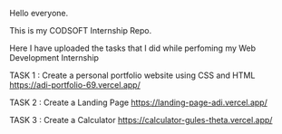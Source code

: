 Hello everyone.

This is my CODSOFT Internship Repo.

Here I have uploaded the tasks that I did while perfoming my Web Development Internship

TASK 1 : Create a personal portfolio website using CSS and HTML  https://adi-portfolio-69.vercel.app/


TASK 2 : Create a Landing Page  https://landing-page-adi.vercel.app/


TASK 3 : Create a Calculator  https://calculator-gules-theta.vercel.app/
